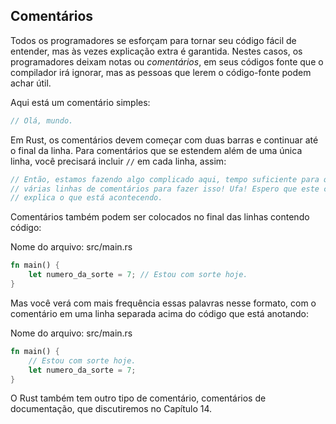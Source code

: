 ## Comentários

Todos os programadores se esforçam para tornar seu código fácil de entender, mas às vezes
explicação extra é garantida. Nestes casos, os programadores deixam notas ou
*comentários*, em seus códigos fonte que o compilador irá ignorar, mas as pessoas que
lerem o código-fonte podem achar útil.

Aqui está um comentário simples:

```rust
// Olá, mundo.
```

Em Rust, os comentários devem começar com duas barras e continuar até o final da
linha. Para comentários que se estendem além de uma única linha, você precisará incluir
`//` em cada linha, assim:

```rust
// Então, estamos fazendo algo complicado aqui, tempo suficiente para que precisemos
// várias linhas de comentários para fazer isso! Ufa! Espero que este comentário
// explica o que está acontecendo.
```

Comentários também podem ser colocados no final das linhas contendo código:

<span class="filename">Nome do arquivo: src/main.rs</span>

```rust
fn main() {
    let numero_da_sorte = 7; // Estou com sorte hoje.
}
```

Mas você verá com mais frequência essas palavras nesse formato, com o comentário em uma
linha separada acima do código que está anotando:

<span class="filename">Nome do arquivo: src/main.rs</span>

```rust
fn main() {
    // Estou com sorte hoje.
    let numero_da_sorte = 7;
}
```

O Rust também tem outro tipo de comentário, comentários de documentação, que discutiremos
no Capítulo 14.
